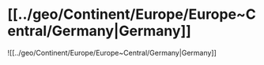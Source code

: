 
# [[../geo/Continent/Europe/Europe~Central/Germany|Germany]]

![[../geo/Continent/Europe/Europe~Central/Germany|Germany]]